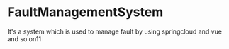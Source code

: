 # FaultManagementSystem
It's a system which is used to manage fault by using springcloud and vue and so on11
